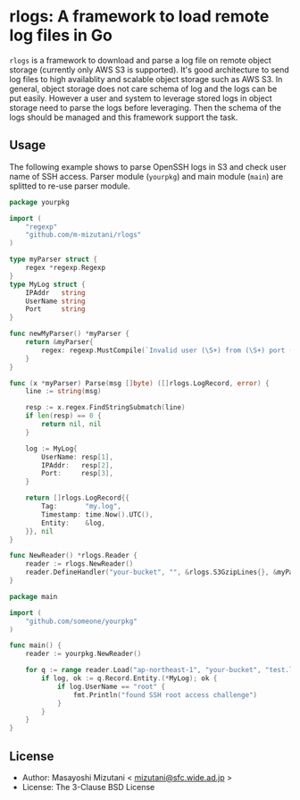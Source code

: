 # rlogs: A framework to load remote log files in Go

`rlogs` is a framework to download and parse a log file on remote object storage (currently only AWS S3 is supported). It's good architecture to send log files to high availablity and scalable object storage such as AWS S3. In general, object storage does not care schema of log and the logs can be put easily. However a user and system to leverage stored logs in object storage need to parse the logs before leveraging. Then the schema of the logs should be managed and this framework support the task.

## Usage

The following example shows to parse OpenSSH logs in S3 and check user name of SSH access. Parser module (`yourpkg`) and main module (`main`) are splitted to re-use parser module.

```go
package yourpkg

import (
    "regexp"
    "github.com/m-mizutani/rlogs"
)

type myParser struct {
	regex *regexp.Regexp
}
type MyLog struct {
	IPAddr   string
	UserName string
	Port     string
}

func newMyParser() *myParser {
	return &myParser{
		regex: regexp.MustCompile(`Invalid user (\S+) from (\S+) port (\d+)`),
	}
}

func (x *myParser) Parse(msg []byte) ([]rlogs.LogRecord, error) {
	line := string(msg)

	resp := x.regex.FindStringSubmatch(line)
	if len(resp) == 0 {
		return nil, nil
	}

	log := MyLog{
		UserName: resp[1],
		IPAddr:   resp[2],
		Port:     resp[3],
	}

	return []rlogs.LogRecord{{
		Tag:       "my.log",
		Timestamp: time.Now().UTC(),
		Entity:    &log,
	}}, nil
}

func NewReader() *rlogs.Reader {
	reader := rlogs.NewReader()
	reader.DefineHandler("your-bucket", "", &rlogs.S3GzipLines{}, &myParser{})
}
```

```go
package main

import (
    "github.com/someone/yourpkg"
)

func main() {
    reader := yourpkg.NewReader()

	for q := range reader.Load("ap-northeast-1", "your-bucket", "test.log") {
		if log, ok := q.Record.Entity.(*MyLog); ok {
			if log.UserName == "root" {
				fmt.Println("found SSH root access challenge")
			}
		}
	}
}
```

## License

- Author: Masayoshi Mizutani < mizutani@sfc.wide.ad.jp >
- License: The 3-Clause BSD License
